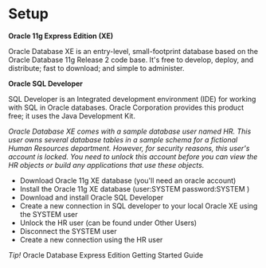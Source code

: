 # Setup

**Oracle 11g Express Edition (XE)**

Oracle Database XE is an entry-level, small-footprint database based on the Oracle Database 11g Release 2 code base.  It's free to develop, deploy, and distribute; fast to download; and simple to administer.

**Oracle SQL Developer**

SQL Developer is an Integrated development environment (IDE) for working with SQL in Oracle databases. Oracle Corporation provides this product free; it uses the Java Development Kit.

*Oracle Database XE comes with a sample database user named HR. 
This user owns several database tables in a sample schema for a fictional Human Resources department. 
However, for security reasons, this user's account is locked. 
You need to unlock this account before you can view the HR objects or build any applications that use these objects.* 

- Download Oracle 11g XE database (you'll need an oracle account)
- Install the Oracle 11g XE database (user:SYSTEM password:SYSTEM )
- Download and install Oracle SQL Developer
- Create a new connection in SQL developer to your local Oracle XE using the SYSTEM user
- Unlock the HR user (can be found under Other Users)
- Disconnect the SYSTEM user
- Create a new connection using the HR user

*Tip!* Oracle Database Express Edition Getting Started Guide
